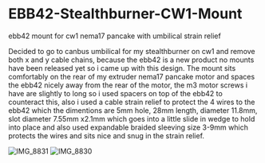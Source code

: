 # EBB42-Stealthburner-CW1-Mount
ebb42 mount for cw1 nema17 pancake with umbilical strain relief

Decided to go to canbus umbilical for my stealthburner on cw1 and remove both x and y cable chains, because the ebb42 is a new product no mounts have been released yet so i came up with this design.
The mount sits comfortably on the rear of my extruder nema17 pancake motor and spaces the ebb42 nicely away from the rear of the motor, the m3 motor screws i have are slightly to long so i used spacers on top of the ebb42 to counteract this, also i used a cable strain relief to protect the 4 wires to the ebb42 which the dimentions are 5mm hole, 28mm length, diameter 11.8mm, slot diameter 7.55mm x2.1mm which goes into a little slide in wedge to hold into place and also used expandable braided sleeving size 3-9mm which protects the wires and sits nice and snug in the strain relief.

![IMG_8831](https://user-images.githubusercontent.com/75168416/178103571-7d913b0c-1d9a-4aff-a9b9-041c3bf1d45a.jpg)
![IMG_8830](https://user-images.githubusercontent.com/75168416/178103579-5d37a71b-7650-490d-8b69-98a4c2a2b8a6.jpg)
